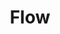 ---
pid: pt383
title: Flow
location_transcription: Penn Treaty Park
coordinates: "[-75.128316442699, 39.966069488908]"
zipcode: '18064'
gen_neighborhood: 
neighborhood: 
outside_phl: 'Nazareth PA '
age: '63'
age_range: 60-69
instagram: 
image_file_name: pt_383.jpg
proposal_transcription: Restore the power plant and make it run! Light up the city
  and make it beautiful. Use the power of the river to power the city
topic: Industrial,Technology
topic_summary: 0, 0, 0
type: Building
keywords_other: power plant, preservation
credit: Carla Thomas
image_labels: 
twitter: 
facebook: 
permalink: "/monuments/pt383/"
layout: item-page
---